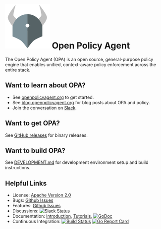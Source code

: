 # ![logo](./logo/logo.png) Open Policy Agent

The Open Policy Agent (OPA) is an open source, general-purpose policy engine
that enables unified, context-aware policy enforcement across the entire stack.

## Want to learn about OPA?

- See [openpolicyagent.org](http://www.openpolicyagent.org) to get started.
- See [blog.openpolicyagent.org](https://blog.openpolicyagent.org) for blog posts about OPA and policy.
- Join the conversation on [Slack](http://slack.openpolicyagent.org).

## Want to get OPA?

See [GitHub releases](https://github.com/open-policy-agent/opa/releases) for binary releases.

## Want to build OPA?

See [DEVELOPMENT.md](./docs/devel/DEVELOPMENT.md) for development environment setup and build instructions.

## Helpful Links

- License: [Apache Version 2.0](https://raw.githubusercontent.com/open-policy-agent/opa/master/LICENSE)
- Bugs: [Github Issues](https://github.com/open-policy-agent/opa/issues)
- Features: [Github Issues](https://github.com/open-policy-agent/opa/issues)
- Discussions: [![Slack Status](http://slack.openpolicyagent.org/badge.svg)](http://slack.openpolicyagent.org)
- Documentation: [Introduction](http://www.openpolicyagent.org/docs/), [Tutorials](http://www.openpolicyagent.org/docs/get-started.html), [![GoDoc](https://godoc.org/github.com/open-policy-agent/opa?status.svg)](https://godoc.org/github.com/open-policy-agent/opa)
- Continuous Integration: [![Build Status](https://travis-ci.org/open-policy-agent/opa.svg?branch=master)](https://travis-ci.org/open-policy-agent/opa) [![Go Report Card](https://goreportcard.com/badge/open-policy-agent/opa)](https://goreportcard.com/report/open-policy-agent/opa)
